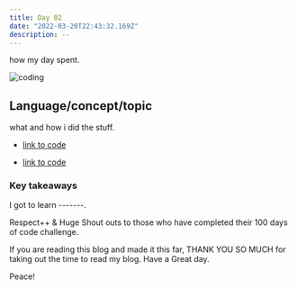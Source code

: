 ```yaml
---
title: Day 02
date: "2022-03-20T22:43:32.169Z"
description: --
---
```


how my day spent.

![coding](./webdev.png)

## Language/concept/topic

what and how i did the stuff.

- [link to code](https://github.com/jay-2000/lip.py/blob/main/quiz_game.py)

- [link to code](https://github.com/jay-2000/lip.py/blob/main/number_guesser.py)

### Key takeaways

I got to learn -------.




Respect++ & Huge Shout outs to those who have completed their 100 days of code challenge.

If you are reading this blog and made it this far, THANK YOU SO MUCH for taking out the time to read my blog. Have a Great day.

Peace!